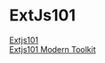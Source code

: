 # ExtJs101

 

 <a target="_blanck" href="https://extjs65.firebaseapp.com" > Extjs101</a>
 <br />
 <a target="_blanck" href="https://extjs65.firebaseapp.com/?modern" > Extjs101 Modern Toolkit</a>
 
